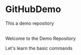 # GitHubDemo

This a demo repository

<br> Welcome to the Demo Repository </br>

<p> Let's learn the basic commands </p>